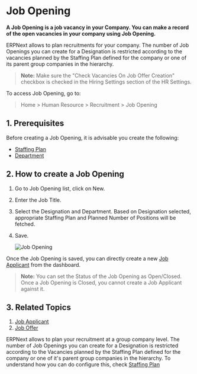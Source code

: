 <!-- add-breadcrumbs -->
# Job Opening

**A Job Opening is a job vacancy in your Company. You can make a record of the open vacancies in your company using Job Opening.**

ERPNext allows to plan recruitments for your company. The number of Job Openings you can create for a Designation is restricted according to the vacancies planned by the Staffing Plan defined for the company or one of its parent group companies in the hierarchy. 

> **Note:** Make sure the "Check Vacancies On Job Offer Creation" checkbox is checked in the Hiring Settings section of the HR Settings.

To access Job Opening, go to:

> Home > Human Resource > Recruitment > Job Opening 


## 1. Prerequisites

Before creating a Job Opening, it is advisable you create the following:

* [Staffing Plan](/docs/user/manual/en/human-resources/staffing-plan)
* [Department](/docs/user/manual/en/human-resources/department)

## 2. How to create a Job Opening

1. Go to Job Opening list, click on New.
1. Enter the Job Title.
1. Select the Designation and Department. Based on Designation selected, appropriate Staffing Plan and Planned Number of Positions will be fetched.
1. Save.


    <img class="screenshot" alt="Job Opening" src="{{docs_base_url}}/assets/img/human-resources/job-opening.png">

Once the Job Opening is saved, you can directly create a new [Job Applicant](/docs/user/manual/en/human-resources/job-opening) from the dashboard.

> **Note:** You can set the Status of the Job Opening as Open/Closed. Once a Job Opening is Closed, you cannot create a Job Applicant against it.  


## 3. Related Topics

1. [Job Applicant](/docs/user/manual/en/human-resources/job-applicant)
1. [Job Offer](/docs/user/manual/en/human-resources/job-offer)


ERPNext allows to plan your recruitment at a group company level. The number of Job Openings you can create for a Designation is restricted according to the Vacancies planned by the Staffing Plan defined for the company or one of it's parent group companies in the hierarchy. To understand how you can do configure this, check [Staffing Plan](/docs/user/manual/en/human-resources/staffing-plan)

